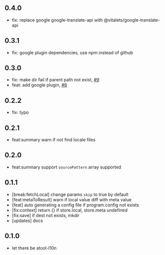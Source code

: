 ## 0.4.0

- fix: replace google google-translate-api with @vitalets/google-translate-api

## 0.3.1

- fix: google plugin dependencies, use npm instead of github

## 0.3.0

- fix: make dir fail if parent path not exist, [#9](https://github.com/ant-tool/atool-l10n/pull/9)
- feat: add google plugin, [#8](https://github.com/ant-tool/atool-l10n/pull/8)

## 0.2.2

- fix: typo

## 0.2.1

- feat:summary warn if not find locale files

## 0.2.0

- feat:summary support `sourcePattern` array supported

## 0.1.1

- [break:fetchLocal] change params `skip` to true by default
- [feat:metaToResult] warn if local value diff with meta value
- [feat] auto generating a config file if program.config not exists
- [fix:context] return {} if store.local, store.meta undefined
- [fix:save] if dest not exists, mkdir
- [updates] docs

## 0.1.0

- let there be atool-l10n
